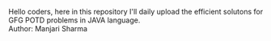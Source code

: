 Hello coders, here in this repository I'll daily upload the efficient solutons for GFG POTD problems in JAVA language.
<br>
Author: Manjari Sharma
